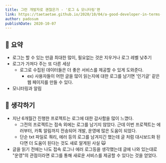 ```yaml
---
title: 그런 개발자로 괜찮은가 - '로그 & 모니터링'편
link: https://taetaetae.github.io/2020/10/04/a-good-developer-in-terms-of-Log-and-Monitoring/
author: padosum
publishDate: 2020-10-07
---
```

## 📝 요약 
- 로그는 할 수 있는 만큼 최대한 많이, 필요없는 것은 지우거나 로그 레벨 낮추기  
- 로그가 가져다 주는 또 다른 세상 
  - 로그로 수집된 데이터들은 더 좋은 서비스를 제공할 수 있게 도와준다.  
    - ex) 사용자들이 어떤 글을 많이 읽는지에 대한 로그를 남기면 '인기글' 같은 웹 페이지를 만들 수 있다.  
- 모니터링과 알림 


## 🤔 생각하기 
- 지난 6개월간 진행한 프로젝트는 로그에 대한 감사함을 많이 느꼈다.  
  - 그전의 프로젝트는 접속 외에는 로그를 남기지 않았다. 근데 이번 프로젝트는 에러부터, 카톡 알림까지 전송되어 개발, 운영에 많은 도움이 되었다.  
  - 단순 txt 파일로 쿼리, 에러 등의 로그를 남겨지긴 했는데 글 처럼 대시보드화 된다면 더 도움이 된다는 것도 새로 알게된 사실 🙀 
- 글을 읽기 전에는 나도 접속 로그나 에러 로그등을 생각했는데 글에 나와 있는대로 "운영"의 관점이라면 로그를 통해 새로운 서비스를 제공할 수 있다는 것을 얻었다.  